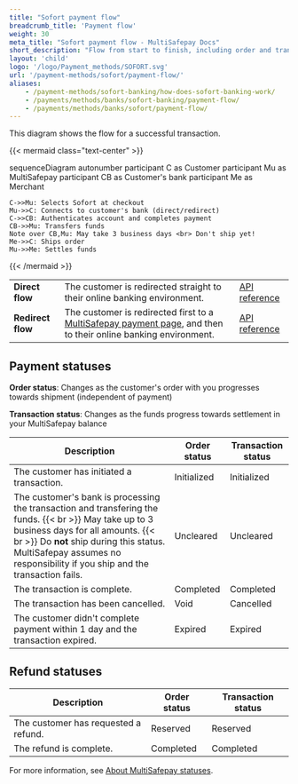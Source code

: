 ```yaml
---
title: "Sofort payment flow"
breadcrumb_title: 'Payment flow'
weight: 30
meta_title: "Sofort payment flow - MultiSafepay Docs"
short_description: "Flow from start to finish, including order and transaction status changes"
layout: 'child'
logo: '/logo/Payment_methods/SOFORT.svg'
url: '/payment-methods/sofort/payment-flow/'
aliases: 
    - /payment-methods/sofort-banking/how-does-sofort-banking-work/
    - /payments/methods/banks/sofort-banking/payment-flow/
    - /payments/methods/banks/sofort/payment-flow/
---
```


This diagram shows the flow for a successful transaction.

{{< mermaid class="text-center" >}}

sequenceDiagram
    autonumber
    participant C as Customer
    participant Mu as MultiSafepay
    participant CB as Customer's bank
    participant Me as Merchant

    C->>Mu: Selects Sofort at checkout
    Mu->>C: Connects to customer's bank (direct/redirect)
    C->>CB: Authenticates account and completes payment
    CB->>Mu: Transfers funds 
    Note over CB,Mu: May take 3 business days <br> Don't ship yet!
    Me->>C: Ships order
    Mu->>Me: Settles funds

{{< /mermaid >}}
&nbsp;  

|  |  |  |
|---|---|---|
| **Direct flow** | The customer is redirected straight to their online banking environment. | [API reference](/api/#sofort---direct) |
| **Redirect flow** | The customer is redirected first to a [MultiSafepay payment page](/payment-pages/), and then to their online banking environment. | [API reference](/api/#sofort---redirect) |

## Payment statuses

**Order status**: Changes as the customer's order with you progresses towards shipment (independent of payment)

**Transaction status**: Changes as the funds progress towards settlement in your MultiSafepay balance

| Description | Order status | Transaction status |
|---|---|---|
| The customer has initiated a transaction. | Initialized | Initialized |
| The customer's bank is processing the transaction and transfering the funds.  {{< br >}} May take up to 3 business days for all amounts. {{< br >}} Do **not** ship during this status. MultiSafepay assumes no responsibility if you ship and the transaction fails. | Uncleared | Uncleared |
| The transaction is complete. | Completed | Completed |
| The transaction has been cancelled. | Void   | Cancelled   |
| The customer didn't complete payment within 1 day and the transaction expired. | Expired | Expired |

## Refund statuses

| Description | Order status | Transaction status |
|---|---|---|
| The customer has requested a refund. | Reserved | Reserved |
| The refund is complete. | Completed | Completed |

For more information, see [About MultiSafepay statuses](/payments/multisafepay-statuses/).











